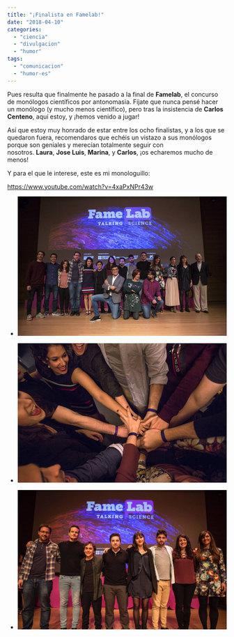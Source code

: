 ```yaml
---
title: "¡Finalista en Famelab!"
date: "2018-04-10"
categories: 
  - "ciencia"
  - "divulgacion"
  - "humor"
tags: 
  - "comunicacion"
  - "humor-es"
---
```


Pues resulta que finalmente he pasado a la final de **Famelab**, el concurso de monólogos científicos por antonomasia. Fíjate que nunca pensé hacer un monólogo (y mucho menos científico), pero tras la insistencia de **Carlos Centeno**, aquí estoy, y ¡hemos venido a jugar!

Así que estoy muy honrado de estar entre los ocho finalistas, y a los que se quedaron fuera, recomendaros que echéis un vistazo a sus monólogos porque son geniales y merecían totalmente seguir con nosotros. **Laura**, **Jose Luis**, **Marina**, y **Carlos**, ¡os echaremos mucho de menos!

Y para el que le interese, este es mi monologuillo:

https://www.youtube.com/watch?v=4xaPxNPr43w

- ![](images/30442443_2057666084477418_8640889998100398080_n.jpg)
    
- ![](images/30516100_2057665707810789_1230856379137261568_n.jpg)
    
- ![](images/30516566_2057254307851929_1634744499378847744_o.jpg)

